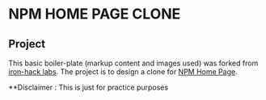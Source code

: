 
# NPM HOME PAGE CLONE

## Project
This basic boiler-plate (markup content and images used) was forked from [iron-hack labs](https://github.com/ironhack-labs/lab-html-exercise). The project is to design a clone for [NPM Home Page](www.npmjs.com).

**Disclaimer : This is just for practice purposes
